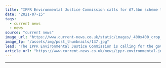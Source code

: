 ```yaml
---
title: "IPPR Environmental Justice Commission calls for £7.5bn scheme to support low carbon heat and transport"
date: "2021-07-15"
tags: 
  - current news
  - news
source: "current news"
image_url: "https://www.current-news.co.uk/static/images/_400x400_crop_center-center/Daikin-Altherma-heat-pump-Image-Dailkin.jpg"
image_fp: "/assets/img/post_thumbnails/137.jpg"
lead: "​The IPPR Environmental Justice Commission is calling for the government to introduce a variety of new measures to create a fair transition that puts people at the heart."
article_url: "https://www.current-news.co.uk/news/ippr-environmental-justice-commission-calls-for-7-5bn-scheme-to-support-low-carbon-heat-and-transport?utm_source=rss-feeds&utm_medium=rss&utm_campaign=rss"
---
```


---
